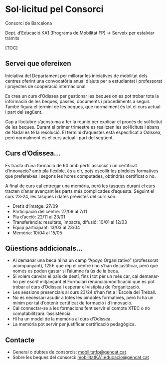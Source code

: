 # Sol·licitud pel Consorci

Consorci de Barcelona

Dept. d’Educació KA1 (Programa de Mobilitat FP) → Serveix per estalviar tràmits

[TOC]

## Servei que ofereixen

Iniciativa del Departament per millorar les iniciatives de mobilitat dels centres oferint una convocatòria anual d’ajuts per a estudiantat i professorat i projectes de cooperació internacional. 

Es crea un curs d’Odissea per gestionar les beques on es pot trobar tota la informació de les beques, passes, documents i procediments a seguir. També figura el termini de les beques, que normalment és tot el curs actual i part del següent.

Cap a l’octubre s’acostuma a fer la reunió per explicar el procés de sol·licitut de les beques. Durant el primer trimestre es realitzen les sol·licituts i abans de Nadal es té la resolució. El termini d’aquestes està especificat a Odissea, però normalment és el curs actual i part del següent. 


## Curs d’Odissea…

Es tracta d’una formació de 60 amb perfil associat i un certificat d’innovacio? amb pla flexible, és a dir, pots escollir les píndoles formatives que prefereixes i segons les hores computades, obtindràs certificat o no. 

A final de curs cal entregar una memòria, però les tasques durant el curs tracten d’anar avançant les parts més complicades d’aquesta. Seguint el curs 23-24, les tasques i dates previstes del curs són: 

- Dret’s d’imatge: 27/09
- Participació del centre: 27/09 al 7/11
- Pla d’acció: 22/11 al 23/01
- Transferència: resultats, impacte, difusió: 10/01 al 12/03
- Equip participant: 13/03 al 23/04
- Memòria: 10/04 al 15/05

## Qüestions addicionals…

- Al demanar una beca hi ha un camp “Apoyo Organizativo” (professorat acompanyant), 125€ que rep el centre i no s’han de justificar, però que només es poden gastar si l’alumne fa ús de la beca. 
- Si volem canviar el país de destí, fins i tot per un més car, cal demanar-ho per escrit mitjançant el Formulari renúncia/modificació que es pot trobar al curs d’Odissea i esperar el vistiplau de l’organització.
- Les sessions presencials al curs 23/24 s’han fet a l’Escola del Treball. 
- No és necessari acudir a totes les píndoles formatives, però hi ha un mínim per tal d’obtenir certificat de formació i d’innovació. 
- Cal connectar-se a les formacions fent servir el compte XTEC o no comptabilitzarà l’assistència. 
- Hi ha un model de la memòria al curs d’Odissea. 
- La memòria pot servir per justificar certificació pedagògica.

## Contacte

- General o dubtes de consorcis: mobilitatfp@gencat.cat
- Sobre les beques del consorci: mobilitatKA1.educacio@gencat.cat 

